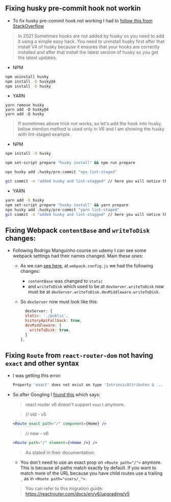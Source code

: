 ## Fixing husky pre-commit hook not workin

- To fix husky pre-commit hook not working I had to [follow this from StackOverflow](https://stackoverflow.com/a/66903558/8754987)

> In 2021
> Sometimes hooks are not added by husky so you need to add it using a simple easy hack.
> You need to uninstall husky first after that install V4 of husky because it ensures that your hooks are correctly installed and after that install the latest version of husky so you get the latest updates.

- NPM

```sh
npm uninstall husky
npm install -D husky@4
npm install -D husky
```

- YARN

```
yarn remove husky
yarn add -D husky@4
yarn add -D husky
```

> If sometimes above trick not works, so let's add the hook into husky, below mention method is used only in V6 and I am showing the husky with lint-staged example.

- NPM

```sh
npm install -D husky

npm set-script prepare "husky install" && npm run prepare

npx husky add .husky/pre-commit "npx lint-staged"

git commit -m "added husky and lint-stagged" // here you will notice the lint-staged checking the files with help of husky
```

- YARN

```sh
yarn add -D husky
npm set-script prepare "husky install" && yarn prepare
npx husky add .husky/pre-commit "yarn lint-staged"
git commit -m "added husky and lint-stagged" // here you will notice the lint-staged checking the files with help of husky
```

## Fixing Webpack `contentBase` and `writeToDisk` changes:

- Following Rodrigo Manguinho course on udemy I can see some webpack settings had their names changed. Main these ones:

  - As we can [see here](https://github.com/webpack/webpack-dev-server/issues/2958), at `webpack.config.js` we had the following changes:
    - `contentBase` was changed to `static`
    - and `writeToDisk` which used to be at `devServer.writeToDisk` now must be at `devServer.writeToDisk.devMiddleware.writeToDisk`.
  - So `devServer` now must look like this:

    ```js
      devServer: {
      static: './public',
      historyApiFallback: true,
      devMiddleware: {
        writeToDisk: true,
      }
    },
    ```

## Fixing `Route` from `react-router-dom` not having `exact` and other syntax

- I was getting this error:

  ```js
  Property 'exact' does not exist on type 'IntrinsicAttributes & ...
  ```

- So after Googling I [found this](https://stackoverflow.com/a/69866593/8754987) which says:

  > react router v6 doesn't support `exact` anymore.

  > // old - v5

  ```jsx
  <Route exact path="/" component={Home} />
  ```

  > // new - v6

  ```jsx
  <Route path="/" element={<Home />} />
  ```

  > As stated in their documentation:

  - You don't need to use an exact prop on `<Route path="/">` anymore. This is because all paths match exactly by default. If you want to match more of the URL because you have child routes use a trailing `_` as in `<Route path="users/_">`.

  > You can refer to this migration guide: https://reactrouter.com/docs/en/v6/upgrading/v5
